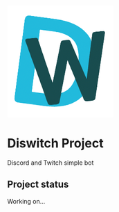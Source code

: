 ![](./assets/diswitch4.png)

# Diswitch Project

Discord and Twitch simple bot

<!-- [![License: MIT](https://img.shields.io/badge/License-MIT-yellow.svg)](https://opensource.org/licenses/MIT)
![TypeScript](https://img.shields.io/badge/typescript-%23007ACC.svg?style=for-the-badge&logo=typescript&logoColor=white) -->

<!-- ## What is Diswitch Project -->

## Project status

Working on...
